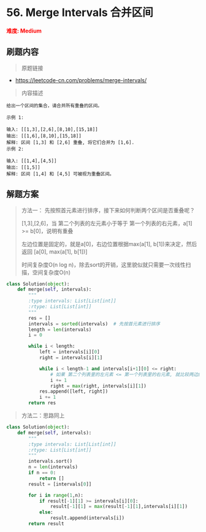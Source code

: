 # 56. Merge Intervals 合并区间

**<font color=red>难度: Medium</font>**

## 刷题内容

> 原题链接

* https://leetcode-cn.com/problems/merge-intervals/

> 内容描述

```
给出一个区间的集合，请合并所有重叠的区间。

示例 1:

输入: [[1,3],[2,6],[8,10],[15,18]]
输出: [[1,6],[8,10],[15,18]]
解释: 区间 [1,3] 和 [2,6] 重叠, 将它们合并为 [1,6].
示例 2:

输入: [[1,4],[4,5]]
输出: [[1,5]]
解释: 区间 [1,4] 和 [4,5] 可被视为重叠区间。
```

## 解题方案

> 方法一： 先按照首元素进行排序，接下来如何判断两个区间是否重叠呢？
>
> [1,3],[2,6]，当 第二个列表的左元素小于等于 第一个列表的右元素，a[1] >= b[0]，说明有重叠
>
> 左边位置是固定的，就是a[0]，右边位置根据max(a[1], b[1])来决定，然后返回 [a[0], max(a[1], b[1])]
>
> 时间复杂度O(n log n)，除去sort的开销，这里貌似就只需要一次线性扫描，空间复杂度O(n)

```python
class Solution(object):
    def merge(self, intervals):
        """
        :type intervals: List[List[int]]
        :rtype: List[List[int]]
        """
        res = []
        intervals = sorted(intervals)  # 先按首元素进行排序
        length = len(intervals)
        i = 0

        while i < length:
            left = intervals[i][0]
            right = intervals[i][1]

            while i < length-1 and intervals[i+1][0] <= right:
                # 如果 第二个列表里的左元素 <= 第一个列表里的右元素, 就比较两边的右元素
                i += 1
                right = max(right, intervals[i][1])
            res.append([left, right])
            i += 1
        return res
```



> 方法二：思路同上

```python
class Solution(object):
    def merge(self, intervals):
        """
        :type intervals: List[List[int]]
        :rtype: List[List[int]]
        """
        intervals.sort()
        n = len(intervals)
        if n == 0:
            return [] 
        result = [intervals[0]]

        for i in range(1,n):
            if result[-1][1] >= intervals[i][0]:
                result[-1][1] = max(result[-1][1],intervals[i][1])
            else:
                result.append(intervals[i])
        return result
```
